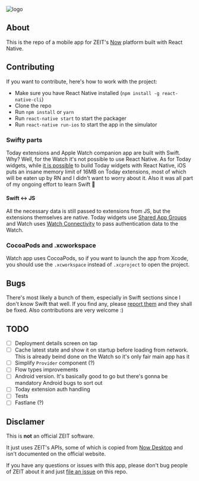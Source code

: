 ![logo](http://files.rdev.im/github-now-mobile.png)

## About

This is the repo of a mobile app for ZEIT's [Now](https://now.sh) platform built with React Native.

## Contributing

If you want to contribute, here's how to work with the project:

- Make sure you have React Native installed (`npm install -g react-native-cli`)
- Clone the repo
- Run `npm install` or `yarn`
- Run `react-native start` to start the packager
- Run `react-native run-ios` to start the app in the simulator

### Swifty parts

Today extensions and Apple Watch companion app are built with Swift. Why? Well, for the Watch it's not possible to use React Native. As for Today widgets, while [it is possible](https://github.com/matejkriz/react-native-today-widget) to build Today widgets with React Native, iOS puts an insane memory limit of 16MB on Today extensions, most of which will be eaten up by RN and I didn't want to worry about it. 
Also it was all part of my ongoing effort to learn Swift 🙈

#### Swift <-> JS

All the necessary data is still passed to extensions from JS, but the extensions themselves are native. Today widgets use [Shared App Groups](https://developer.apple.com/library/archive/documentation/General/Conceptual/WatchKitProgrammingGuide/SharingData.html) and Watch uses [Watch Connectivity](https://developer.apple.com/documentation/watchconnectivity) to pass authentication data to the Watch.

### CocoaPods and .xcworkspace

Watch app uses CocoaPods, so if you want to launch the app from Xcode, you should use the `.xcworkspace` instead of `.xcproject` to open the project.

## Bugs

There's most likely a bunch of them, especially in Swift sections since I don't know Swift that well.
If you find any, please [report them](https://github.com/rdev/now-mobile/issues/new) and they shall be fixed. Also contributions are very welcome :) 

## TODO

- [ ] Deployment details screen on tap
- [ ] Cache latest state and show it on startup before loading from network. This is already beind done on the Watch so it's only fair main app has it
- [ ] Simplify `Provider` component (?)
- [ ] Flow types improvements
- [ ] Android version. It's basically good to go but there's gonna be mandatory Android bugs to sort out
- [ ] Today extension auth handling
- [ ] Tests
- [ ] Fastlane (?)

## Disclamer

This is **not** an official ZEIT software.

It just uses ZEIT's APIs, some of which is copied from [Now Desktop](zeit/now-desktop) and isn't documented on the official website.

If you have any questions or issues with this app, please don't bug people of ZEIT about it and just [file an issue](https://github.com/rdev/now-mobile/issues/new) on this repo.
